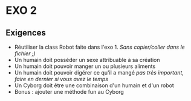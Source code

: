 # EXO 2

## Exigences

* Réutiliser la class Robot faite dans l'exo 1. *Sans copier/coller dans le fichier ;)*
* Un humain doit posséder un sexe attribuable à sa création
* Un humain doit pouvoir manger un ou plusieurs aliments
* Un humain doit pouvoir digérer ce qu'il a mangé *pas très important, faire en dernier si vous avez le temps*
* Un Cyborg doit être une combinaison d'un humain et d'un robot
* Bonus : ajouter une méthode fun au Cyborg